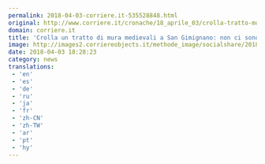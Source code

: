 ```yaml
---
permalink: 2018-04-03-corriere.it-535528848.html
original: http://www.corriere.it/cronache/18_aprile_03/crolla-tratto-mura-medievali-san-gimignano-non-ci-sono-feriti-eac07064-3763-11e8-b6e2-a808a444e7a2.shtml
domain: corriere.it
title: 'Crolla un tratto di mura medievali a San Gimignano: non ci sono feriti'
image: http://images2.corriereobjects.it/methode_image/socialshare/2018/04/03/054e8cba-3767-11e8-b6e2-a808a444e7a2.jpg
date: 2018-04-03 18:28:23
category: news
translations: 
 - 'en'
 - 'es'
 - 'de'
 - 'ru'
 - 'ja'
 - 'fr'
 - 'zh-CN'
 - 'zh-TW'
 - 'ar'
 - 'pt'
 - 'hy'
---
```


